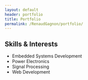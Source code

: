 ```yaml
---
layout: default
header: portfolio
title: Portfolio
permalink: /RenaudGagnon/portfolio/
---
```


<section class="skills">
  <h1>Skills & Interests</h1>
  <ul>
    <li>Embedded Systems Development</li>
    <li>Power Electronics</li>
    <li>Signal Processing</li>
    <li>Web Development</li>
  </ul>
</section>
